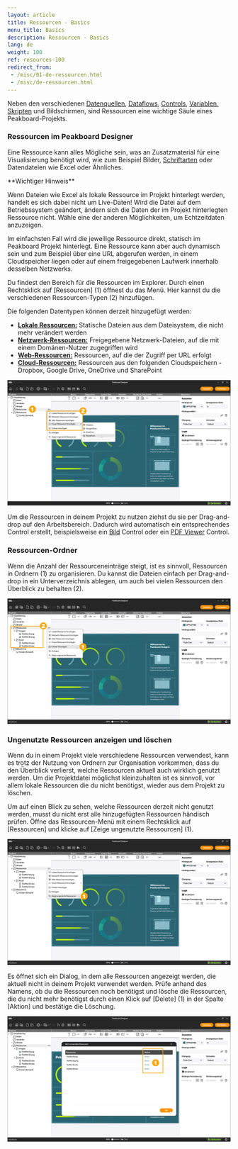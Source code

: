 ```yaml
---
layout: article
title: Ressourcen - Basics
menu_title: Basics
description: Ressourcen - Basics
lang: de
weight: 100
ref: resources-100
redirect_from:
 - /misc/01-de-ressourcen.html
 - /misc/de-ressourcen.html
---
```


Neben den verschiedenen [Datenquellen](/data_sources/), [Dataflows](/dataflows/), [Controls](/controls/), [Variablen, Skripten](/scripting/) und Bildschirmen, sind Ressourcen eine wichtige Säule eines Peakboard-Projekts.

### Ressourcen im Peakboard Designer

Eine Ressource kann alles Mögliche sein, was an Zusatzmaterial für eine Visualisierung benötigt wird, wie zum Beispiel Bilder, [Schriftarten](/controls/Basics/de-custom-fonts.html) oder Datendateien wie Excel oder Ähnliches.

<div class="box-warning" markdown="1">
**Wichtiger Hinweis**

Wenn Dateien wie Excel als lokale Ressource im Projekt hinterlegt werden, handelt es sich dabei nicht um Live-Daten!
Wird die Datei auf dem Betriebssystem geändert, ändern sich die Daten der im Projekt hinterlegten Ressource nicht.
Wähle eine der anderen Möglichkeiten, um Echtzeitdaten anzuzeigen.
</div>

Im einfachsten Fall wird die jeweilige Ressource direkt, statisch im Peakboard Projekt hinterlegt. Eine Ressource kann aber auch dynamisch sein und zum Beispiel über eine URL abgerufen werden, in einem Cloudspeicher liegen oder auf einem freigegebenen Laufwerk innerhalb desselben Netzwerks.

Du findest den Bereich für die Ressourcen im Explorer. Durch einen Rechtsklick auf [Ressourcen] (1) öffnest du das Menü. Hier kannst du die verschiedenen Ressourcen-Typen (2) hinzufügen.

Die folgenden Datentypen können derzeit hinzugefügt werden:

* **[Lokale Ressourcen:](/resources/de-resources-local.html)** Statische Dateien aus dem Dateisystem, die nicht mehr verändert werden
* **[Netzwerk-Ressourcen:](/resources/de-resources-network.html)** Freigegebene Netzwerk-Dateien, auf die mit einem Domänen-Nutzer zugegriffen wird
* **[Web-Ressourcen:](/resources/de-resources-web.html)** Ressourcen, auf die der Zugriff per URL erfolgt
* **[Cloud-Ressourcen:](/resources/de-resources-cloud.html)** Ressourcen aus den folgenden Cloudspeichern - Dropbox, Google Drive, OneDrive und SharePoint

![Ressourcen-Menü](/assets/images/resources/de_resources-intro-01.png)

Um die Ressourcen in deinem Projekt zu nutzen ziehst du sie per Drag-and-drop auf den Arbeitsbereich.
Dadurch wird automatisch ein entsprechendes Control erstellt, beispielsweise ein [Bild](/controls/Media/de-image.html) Control oder ein [PDF Viewer](/controls/Document/de-pdf.html) Control.

### Ressourcen-Ordner

Wenn die Anzahl der Ressourceneinträge steigt, ist es sinnvoll, Ressourcen in Ordnern (1) zu organisieren. Du kannst die Dateien einfach per Drag-and-drop in ein Unterverzeichnis ablegen, um auch bei vielen Ressourcen den Überblick zu behalten (2).

![Ressourcen-Ordner](/assets/images/resources/de_resources-intro-02.png)

### Ungenutzte Ressourcen anzeigen und löschen

Wenn du in einem Projekt viele verschiedene Ressourcen verwendest, kann es trotz der Nutzung von Ordnern zur Organisation vorkommen, dass du den Überblick verlierst, welche Ressourcen aktuell auch wirklich genutzt werden. Um die Projektdatei möglichst kleinzuhalten ist es sinnvoll, vor allem lokale Ressourcen die du nicht benötigst, wieder aus dem Projekt zu löschen.

Um auf einen Blick zu sehen, welche Ressourcen derzeit nicht genutzt werden, musst du nicht erst alle hinzugefügten Ressourcen händisch prüfen. Öffne das Ressourcen-Menü mit einem Rechtsklick auf [Ressourcen] und klicke auf [Zeige ungenutzte Ressourcen] (1).

![Ungenutzte Ressourcen finden](/assets/images/resources/de_resources-intro-03.png)

Es öffnet sich ein Dialog, in dem alle Ressourcen angezeigt werden, die aktuell nicht in deinem Projekt verwendet werden.
Prüfe anhand des Namens, ob du die Ressourcen noch benötigst und lösche die Ressourcen, die du nicht mehr benötigst durch einen Klick auf [Delete] (1) in der Spalte [Aktion] und bestätige die Löschung.

![Ungenutzte Ressourcen löschen](/assets/images/resources/de_resources-intro-04.png)

